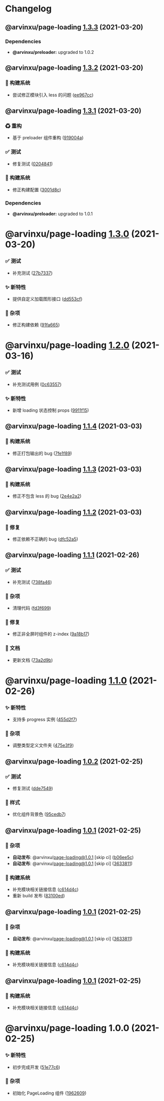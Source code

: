 # Changelog

## @arvinxu/page-loading [1.3.3](https://github.com/arvinxx/components/compare/@arvinxu/page-loading@1.3.2...@arvinxu/page-loading@1.3.3) (2021-03-20)





### Dependencies

* **@arvinxu/preloader:** upgraded to 1.0.2

## @arvinxu/page-loading [1.3.2](https://github.com/arvinxx/components/compare/@arvinxu/page-loading@1.3.1...@arvinxu/page-loading@1.3.2) (2021-03-20)


### 👷 构建系统

* 尝试修正模块引入 less 的问题 ([ee967cc](https://github.com/arvinxx/components/commit/ee967cc))

## @arvinxu/page-loading [1.3.1](https://github.com/arvinxx/components/compare/@arvinxu/page-loading@1.3.0...@arvinxu/page-loading@1.3.1) (2021-03-20)


### ♻ 重构

* 基于 preloader 组件重构 ([919004a](https://github.com/arvinxx/components/commit/919004a))


### ✅ 测试

* 修复测试 ([0204841](https://github.com/arvinxx/components/commit/0204841))


### 👷 构建系统

* 修正构建配置 ([3001d8c](https://github.com/arvinxx/components/commit/3001d8c))





### Dependencies

* **@arvinxu/preloader:** upgraded to 1.0.1

# @arvinxu/page-loading [1.3.0](https://github.com/arvinxx/components/compare/@arvinxu/page-loading@1.2.0...@arvinxu/page-loading@1.3.0) (2021-03-20)


### ✅ 测试

* 补充测试 ([27b7337](https://github.com/arvinxx/components/commit/27b7337))


### ✨ 新特性

* 提供自定义加载图形接口 ([dd553cf](https://github.com/arvinxx/components/commit/dd553cf))


### 🎫 杂项

* 修正构建依赖 ([91fa665](https://github.com/arvinxx/components/commit/91fa665))

# @arvinxu/page-loading [1.2.0](https://github.com/arvinxx/components/compare/@arvinxu/page-loading@1.1.4...@arvinxu/page-loading@1.2.0) (2021-03-16)


### ✅ 测试

* 补充测试用例 ([0c63557](https://github.com/arvinxx/components/commit/0c63557))


### ✨ 新特性

* 新增 loading 状态控制 props ([9911f15](https://github.com/arvinxx/components/commit/9911f15))

## @arvinxu/page-loading [1.1.4](https://github.com/arvinxx/components/compare/@arvinxu/page-loading@1.1.3...@arvinxu/page-loading@1.1.4) (2021-03-03)


### 👷 构建系统

* 修正打包输出的 bug ([7fe1f89](https://github.com/arvinxx/components/commit/7fe1f89))

## @arvinxu/page-loading [1.1.3](https://github.com/arvinxx/components/compare/@arvinxu/page-loading@1.1.2...@arvinxu/page-loading@1.1.3) (2021-03-03)


### 👷 构建系统

* 修正不包含 less 的 bug ([2e4e2a2](https://github.com/arvinxx/components/commit/2e4e2a2))

## @arvinxu/page-loading [1.1.2](https://github.com/arvinxx/components/compare/@arvinxu/page-loading@1.1.1...@arvinxu/page-loading@1.1.2) (2021-03-03)


### 🐛 修复

* 修正依赖不正确的 bug ([dfc52a5](https://github.com/arvinxx/components/commit/dfc52a5))

## @arvinxu/page-loading [1.1.1](https://github.com/arvinxx/components/compare/@arvinxu/page-loading@1.1.0...@arvinxu/page-loading@1.1.1) (2021-02-26)


### ✅ 测试

* 补充测试 ([738fa46](https://github.com/arvinxx/components/commit/738fa46))


### 🎫 杂项

* 清理代码 ([fd3f699](https://github.com/arvinxx/components/commit/fd3f699))


### 🐛 修复

* 修正非全屏时组件的 z-index ([9a18b17](https://github.com/arvinxx/components/commit/9a18b17))


### 📝 文档

* 更新文档 ([73a2d9b](https://github.com/arvinxx/components/commit/73a2d9b))

# @arvinxu/page-loading [1.1.0](https://github.com/arvinxx/components/compare/@arvinxu/page-loading@1.0.2...@arvinxu/page-loading@1.1.0) (2021-02-26)


### ✨ 新特性

* 支持多 progress 实例 ([455d2f7](https://github.com/arvinxx/components/commit/455d2f7))


### 🎫 杂项

* 调整类型定义文件夹 ([475e3f9](https://github.com/arvinxx/components/commit/475e3f9))

## @arvinxu/page-loading [1.0.2](https://github.com/arvinxx/components/compare/@arvinxu/page-loading@1.0.1...@arvinxu/page-loading@1.0.2) (2021-02-25)


### ✅ 测试

* 修复测试 ([dde7549](https://github.com/arvinxx/components/commit/dde7549))


### 💄 样式

* 优化组件背景色 ([95cedb7](https://github.com/arvinxx/components/commit/95cedb7))

## @arvinxu/page-loading [1.0.1](https://github.com/arvinxx/components/compare/@arvinxu/page-loading@1.0.0...@arvinxu/page-loading@1.0.1) (2021-02-25)


### 🎫 杂项

* **自动发布**: @arvinxu/page-loading@1.0.1 [skip ci] ([b06ee5c](https://github.com/arvinxx/components/commit/b06ee5c))
* **自动发布**: @arvinxu/page-loading@1.0.1 [skip ci] ([3633811](https://github.com/arvinxx/components/commit/3633811))


### 👷 构建系统

* 补充模块相关链接信息 ([c614d4c](https://github.com/arvinxx/components/commit/c614d4c))
* 重新 build 发布 ([83100ed](https://github.com/arvinxx/components/commit/83100ed))

## @arvinxu/page-loading [1.0.1](https://github.com/arvinxx/components/compare/@arvinxu/page-loading@1.0.0...@arvinxu/page-loading@1.0.1) (2021-02-25)


### 🎫 杂项

* **自动发布**: @arvinxu/page-loading@1.0.1 [skip ci] ([3633811](https://github.com/arvinxx/components/commit/3633811))


### 👷 构建系统

* 补充模块相关链接信息 ([c614d4c](https://github.com/arvinxx/components/commit/c614d4c))

## @arvinxu/page-loading [1.0.1](https://github.com/arvinxx/components/compare/@arvinxu/page-loading@1.0.0...@arvinxu/page-loading@1.0.1) (2021-02-25)


### 👷 构建系统

* 补充模块相关链接信息 ([c614d4c](https://github.com/arvinxx/components/commit/c614d4c))

# @arvinxu/page-loading 1.0.0 (2021-02-25)


### ✨ 新特性

* 初步完成开发 ([51e77c6](https://github.com/arvinxx/components/commit/51e77c6))


### 🎫 杂项

* 初始化 PageLoading 组件 ([1962609](https://github.com/arvinxx/components/commit/1962609))
